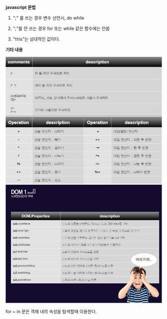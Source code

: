 
**javascript 문법**
1. ";" 를 쓰는 경우
   변수 선언시, do while

2. ";"를 안 쓰는 경우
   for 또는 while 같은 함수에는 안씀

3. "this"는 상대적인 값이다.

**기타 내용**

<img src="https://github.com/GeunHeeKim/FDS/blob/gh-pages/Source/images/js_comment.PNG">

<img src="https://github.com/GeunHeeKim/FDS/blob/gh-pages/Source/images/js_operation.PNG">

<img src="https://github.com/GeunHeeKim/FDS/blob/gh-pages/Source/images/js-node-call-codelist.PNG">

for ~ in 문은 객체 내의 속성을 탐색할때 이용한다.
